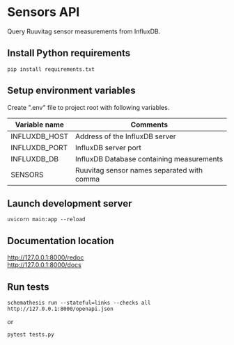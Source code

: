 # Sensors API
Query Ruuvitag sensor measurements from InfluxDB.

## Install Python requirements
`pip install requirements.txt`

## Setup environment variables
Create ".env" file to project root with following variables.

Variable name | Comments
--- | --- |
INFLUXDB_HOST | Address of the InfluxDB server
INFLUXDB_PORT | InfluxDB server port
INFLUXDB_DB | InfluxDB Database containing measurements
SENSORS | Ruuvitag sensor names separated with comma
## Launch development server
`uvicorn main:app --reload`

## Documentation location
http://127.0.0.1:8000/redoc  
http://127.0.0.1:8000/docs

## Run tests
`schemathesis run --stateful=links --checks all http://127.0.0.1:8000/openapi.json`

or

`pytest tests.py`

